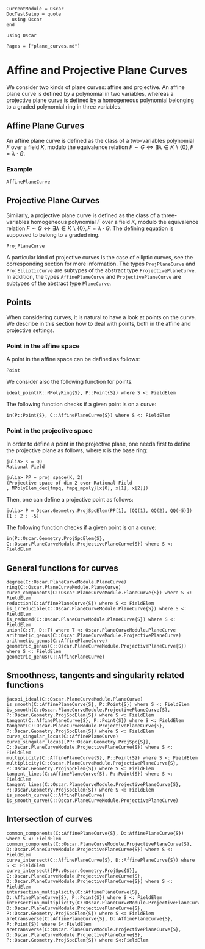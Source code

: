 ```@meta
CurrentModule = Oscar
DocTestSetup = quote
  using Oscar
end
```

```@setup oscar
using Oscar
```

```@contents
Pages = ["plane_curves.md"]
```


# Affine and Projective Plane Curves

We consider two kinds of plane curves: affine and projective. An affine plane
curve is defined by a polynomial in two variables, whereas a projective plane
curve is defined by a homogeneous polynomial belonging to a graded polynomial
ring in three variables.

## Affine Plane Curves

An affine plane curve is defined as the class of a two-variables polynomial
$F$ over a field $K$, modulo the equivalence relation $F \sim G \iff
\exists \lambda \in K\backslash \{0\}, F = \lambda \cdot G$.

### Example

```@docs
AffinePlaneCurve
```

## Projective Plane Curves

Similarly, a projective plane curve is defined as the class of a
three-variables homogeneous polynomial $F$ over a field $K$, modulo the
equivalence relation $F\sim G \iff \exists \lambda \in K\backslash \{0\}, F =
\lambda \cdot G$. The defining equation is supposed to belong to a graded
ring.

```@docs
ProjPlaneCurve
```

A particular kind of projective curves is the case of elliptic curves, see the
corresponding section for more information. The types `ProjPlaneCurve` and
`ProjEllipticCurve` are subtypes of the abstract type `ProjectivePlaneCurve`.
In addition, the types `AffinePlaneCurve` and `ProjectivePlaneCurve` are
subtypes of the abstract type `PlaneCurve`.

## Points

When considering curves, it is natural to have a look at points on the curve.
We describe in this section how to deal with points, both in the affine and
projective settings.

### Point in the affine space

A point in the affine space can be defined as follows:
```@docs
Point
```
We consider also the following function for points.

```@docs
ideal_point(R::MPolyRing{S}, P::Point{S}) where S <: FieldElem
```

The following function checks if a given point is on a curve:

```@docs
in(P::Point{S}, C::AffinePlaneCurve{S}) where S <: FieldElem
```

### Point in the projective space

In order to define a point in the projective plane, one needs first to define
the projective plane as follows, where `K` is the base ring:

```jldoctest plane_curves
julia> K = QQ
Rational Field

julia> PP = proj_space(K, 2)
(Projective space of dim 2 over Rational Field
, MPolyElem_dec{fmpq, fmpq_mpoly}[x[0], x[1], x[2]])

```

Then, one can define a projective point as follows:

```jldoctest plane_curves
julia> P = Oscar.Geometry.ProjSpcElem(PP[1], [QQ(1), QQ(2), QQ(-5)])
(1 : 2 : -5)

```

The following function checks if a given point is on a curve:

```@docs
in(P::Oscar.Geometry.ProjSpcElem{S}, C::Oscar.PlaneCurveModule.ProjectivePlaneCurve{S}) where S <: FieldElem
```

## General functions for curves

```@docs
degree(C::Oscar.PlaneCurveModule.PlaneCurve)
ring(C::Oscar.PlaneCurveModule.PlaneCurve)
curve_components(C::Oscar.PlaneCurveModule.PlaneCurve{S}) where S <: FieldElem
reduction(C::AffinePlaneCurve{S}) where S <: FieldElem
is_irreducible(C::Oscar.PlaneCurveModule.PlaneCurve{S}) where S <: FieldElem
is_reduced(C::Oscar.PlaneCurveModule.PlaneCurve{S}) where S <: FieldElem
union(C::T, D::T) where T <: Oscar.PlaneCurveModule.PlaneCurve
arithmetic_genus(C::Oscar.PlaneCurveModule.ProjectivePlaneCurve)
arithmetic_genus(C::AffinePlaneCurve)
geometric_genus(C::Oscar.PlaneCurveModule.ProjectivePlaneCurve{S}) where S <: FieldElem
geometric_genus(C::AffinePlaneCurve)
```

## Smoothness, tangents and singularity related functions

```@docs
jacobi_ideal(C::Oscar.PlaneCurveModule.PlaneCurve)
is_smooth(C::AffinePlaneCurve{S}, P::Point{S}) where S <: FieldElem
is_smooth(C::Oscar.PlaneCurveModule.ProjectivePlaneCurve{S}, P::Oscar.Geometry.ProjSpcElem{S}) where S <: FieldElem
tangent(C::AffinePlaneCurve{S}, P::Point{S}) where S <: FieldElem
tangent(C::Oscar.PlaneCurveModule.ProjectivePlaneCurve{S}, P::Oscar.Geometry.ProjSpcElem{S}) where S <: FieldElem
curve_singular_locus(C::AffinePlaneCurve)
curve_singular_locus([PP::Oscar.Geometry.ProjSpc{S}], C::Oscar.PlaneCurveModule.ProjectivePlaneCurve{S}) where S <: FieldElem
multiplicity(C::AffinePlaneCurve{S}, P::Point{S}) where S <: FieldElem
multiplicity(C::Oscar.PlaneCurveModule.ProjectivePlaneCurve{S}, P::Oscar.Geometry.ProjSpcElem{S}) where S <: FieldElem
tangent_lines(C::AffinePlaneCurve{S}, P::Point{S}) where S <: FieldElem
tangent_lines(C::Oscar.PlaneCurveModule.ProjectivePlaneCurve{S}, P::Oscar.Geometry.ProjSpcElem{S}) where S <: FieldElem
is_smooth_curve(C::AffinePlaneCurve)
is_smooth_curve(C::Oscar.PlaneCurveModule.ProjectivePlaneCurve)
```

## Intersection of curves

```@docs
common_components(C::AffinePlaneCurve{S}, D::AffinePlaneCurve{S}) where S <: FieldElem
common_components(C::Oscar.PlaneCurveModule.ProjectivePlaneCurve{S}, D::Oscar.PlaneCurveModule.ProjectivePlaneCurve{S}) where S <: FieldElem
curve_intersect(C::AffinePlaneCurve{S}, D::AffinePlaneCurve{S}) where S <: FieldElem
curve_intersect([PP::Oscar.Geometry.ProjSpc{S}], C::Oscar.PlaneCurveModule.ProjectivePlaneCurve{S}, D::Oscar.PlaneCurveModule.ProjectivePlaneCurve{S}) where S <: FieldElem
intersection_multiplicity(C::AffinePlaneCurve{S}, D::AffinePlaneCurve{S}, P::Point{S}) where S <: FieldElem
intersection_multiplicity(C::Oscar.PlaneCurveModule.ProjectivePlaneCurve{S}, D::Oscar.PlaneCurveModule.ProjectivePlaneCurve{S}, P::Oscar.Geometry.ProjSpcElem{S}) where S <: FieldElem
aretransverse(C::AffinePlaneCurve{S}, D::AffinePlaneCurve{S}, P::Point{S}) where S<:FieldElem
aretransverse(C::Oscar.PlaneCurveModule.ProjectivePlaneCurve{S}, D::Oscar.PlaneCurveModule.ProjectivePlaneCurve{S}, P::Oscar.Geometry.ProjSpcElem{S}) where S<:FieldElem
```

